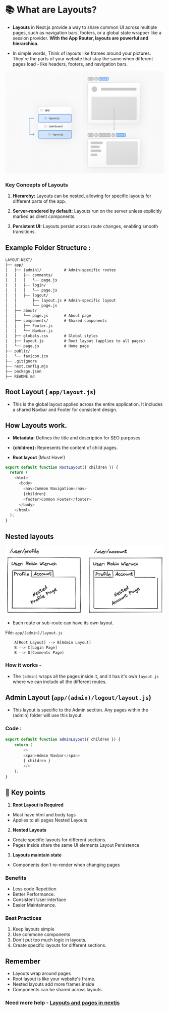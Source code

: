 # 📚 What are Layouts?

- **Layouts** in Next.js provide a way to share common UI across multiple pages, such as navigation bars, footers, or a global state wrapper like a session provider. **With the App Router, layouts are powerful and hierarchica.** 

- In simple words, Think of layouts like frames around your pictures. They're the parts of your website that stay the same when different pages load - like headers, footers, and navigation bars.

![pages and Layouts](layout.png)

### Key Concepts of Layouts

1. **Hierarchy:** Layouts can be nested, allowing for specific layouts for different parts of the app.

2. **Server-rendered by default:** Layouts run on the server unless explicitly marked as client components.

3. **Persistent UI:** Layouts persist across route changes, enabling smooth transitions.

## Example Folder Structure :
```
LAYOUT-NEXT/
├── app/
│   ├── (admin)/          # Admin-specific routes
│   │   ├── comments/
│   │   │   └── page.js
│   │   ├── login/
│   │   │   └── page.js
│   │   ├── logout/
│   │       ├── layout.js # Admin-specific layout
│   │       └── page.js
│   ├── about/
│   │   └── page.js       # About page
│   ├── components/       # Shared components
│   │   ├── Footer.js
│   │   └── Navbar.js
│   ├── globals.css       # Global styles
│   ├── layout.js         # Root layout (applies to all pages)
│   └── page.js           # Home page
├── public/
│   └── favicon.ico
├── .gitignore
├── next.config.mjs
├── package.json
├── README.md

```

## Root Layout ( `app/layout.js`)
- This is the global layout applied across the entire application. It includes a shared Navbar and Footer for consistent design.

## How Layouts work.

- **Metadata:** Defines the title and description for SEO purposes.
- **{children}:** Represents the content of child pages.

- **Root layout** (Must Have!)
```javascript
export default function RootLayout({ children }) {
  return (
    <html>
      <body>
        <nav>Common Navigation</nav>
        {children}
        <footer>Common Footer</footer>
      </body>
    </html>
  );
}
```
## Nested layouts
![Nested Layout](nested.png)
- Each route or sub-route can have its own layout.

File: `app/(admin)/layout.js`

``` graph TD
    A[Root Layout] --> B[Admin Layout]
    B --> C[Login Page]
    B --> D[Comments Page] 
```
### How it works - 

- The `(admin)` wraps all the pages inside it, and it has it's own `layout.js` where we can include all the different routes.

## Admin Layout (`app/(admin)/logout/layout.js`)
- This layout is specific to the Admin section. Any pages within the (admin) folder will use this layout.

### Code : 

```javascript
export default function adminLayout({ children }) {
    return (
        <>
        <span>Admin Navbar</span>
        { children }
        </>
    );
}
```

## 🔑 Key points

1. **Root Layout is Required**

- Must have html and body tags
- Applies to all pages
Nested Layouts

2. **Nested Layouts** 

- Create specific layouts for different sections.
- Pages inside share the same UI elements
Layout Persistence

3. **Layouts maintain state**
- Components don't re-render when changing pages

### Benefits

- Less code Repetition
- Better Performance.
- Consistent User interface
- Easier Maintainance.

### Best Practices 

1. Keep layouts simple
2. Use commone components
3. Don't put too much logic in layouts.
4. Create specific layouts for different sections.


## Remember
- Layouts wrap around pages
- Root layout is like your website's frame.
- Nested layouts add more frames inside
- Components can be shared across layouts.

### **Need more help** - [Layouts and pages in nextjs](https://nextjs.org/docs/app/getting-started/layouts-and-pages)